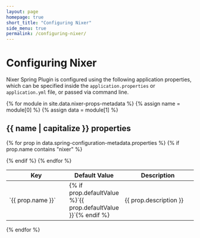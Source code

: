 ```yaml
---
layout: page
homepage: true
short_title: "Configuring Nixer"
side_menu: true
permalink: /configuring-nixer/
---
```


# Configuring Nixer

Nixer Spring Plugin is configured using the following application properties, which can be specified inside the `application.properties` 
or `application.yml` file, or passed via command line.

{% for module in site.data.nixer-props-metadata %}
{% assign name = module[0] %}
{% assign data = module[1] %}
    
## {{ name | capitalize }} properties

<table class="table table-striped table-bordered table-hover nixer-props" style="table-layout: fixed; word-wrap: break-word;">
<colgroup>
<col style="width: 40%;">
<col style="width: 15%;">
<col style="width: 45%;">
</colgroup>
<thead>
<tr class="header">
<th >Key</th>
<th >Default Value</th>
<th >Description</th>
</tr>
</thead>
<tbody>

{% for prop in  data.spring-configuration-metadata.properties %}
{% if prop.name contains "nixer" %}
<tr>
<td markdown="span">`{{ prop.name }}`</td>
<td markdown="span">{% if prop.defaultValue %}`{{ prop.defaultValue }}`{% endif %}</td>
<td markdown="span">{{ prop.description }}</td>
</tr>
{% endif %}
{% endfor %}   

</tbody>
</table>

{% endfor %}

